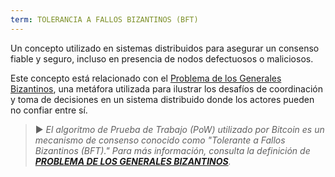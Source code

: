 ```yaml
---
term: TOLERANCIA A FALLOS BIZANTINOS (BFT)
---
```


Un concepto utilizado en sistemas distribuidos para asegurar un consenso fiable y seguro, incluso en presencia de nodos defectuosos o maliciosos.

Este concepto está relacionado con el [Problema de los Generales Bizantinos](/dictionnaire/P.md#prob.-des-généraux-byzantins), una metáfora utilizada para ilustrar los desafíos de coordinación y toma de decisiones en un sistema distribuido donde los actores pueden no confiar entre sí.

> ► *El algoritmo de Prueba de Trabajo (PoW) utilizado por Bitcoin es un mecanismo de consenso conocido como "Tolerante a Fallos Bizantinos (BFT)." Para más información, consulta la definición de **[PROBLEMA DE LOS GENERALES BIZANTINOS](/dictionnaire/P.md#prob.-des-généraux-byzantins)**.*